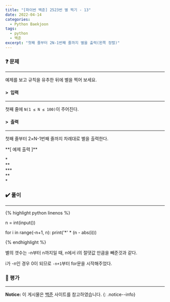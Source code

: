 ```yaml
---
title: "[파이썬 백준] 2523번 별 찍기 - 13"
date: 2022-04-14
categories:
  - Python Baekjoon
tags:
  - python
  - 백준
excerpt: "첫째 줄부터 2N-1번째 줄까지 별을 출력(왼쪽 정렬)"
---
```


### ❓ 문제

---

예제를 보고 규칙을 유추한 뒤에 별을 찍어 보세요.<br>


#### > &nbsp;입력

---

첫째 줄에 `N(1 ≤ N ≤ 100)`이 주어진다.<br>


#### > &nbsp;출력

---

첫째 줄부터 2×N-1번째 줄까지 차례대로 별을 출력한다.<br>

<div class="notice" markdown="1">
**[ 예제 출력 ]**

\*<br>
\*\*<br>
\*\*\*<br>
\*\*<br>
\*
</div>


### ✔️ 풀이

---

{% highlight python linenos %}

n = int(input())

for i in range(-n+1, n):
    print('*' * (n - abs(i)))

{% endhighlight %}

별의 갯수는 -n부터 n까지일 때, n에서 i의 절댓값 만큼을 빼준것과 같다.

i가 -n인 경우 0이 되므로 `-n+1`부터 for문을 시작해주었다.

### 💬 평가

---



**Notice:** 이 게시물은 [백준](https://www.acmicpc.net/problem/2523) 사이트를 참고하였습니다.
{: .notice--info}
